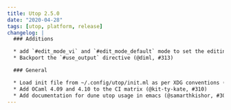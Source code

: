 ```yaml
---
title: Utop 2.5.0
date: "2020-04-28"
tags: [utop, platform, release]
changelog: |
  ### Additions

  * add `#edit_mode_vi` and `#edit_mode_default` mode to set the editing mode(@kandu)
  * Backport the `#use_output` directive (@diml, #313)

  ### General

  * Load init file from ~/.config/utop/init.ml as per XDG conventions (@copy, #144)
  * Add OCaml 4.09 and 4.10 to the CI matrix (@kit-ty-kate, #310)
  * Add documentation for dune utop usage in emacs (@samarthkishor, #307)
---
```


